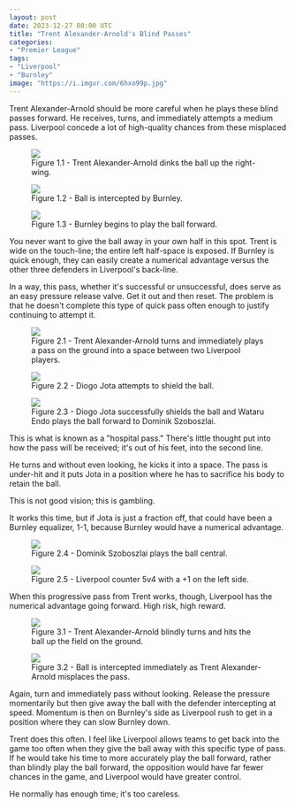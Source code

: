 ```yaml
---
layout: post
date: 2023-12-27 08:00 UTC
title: "Trent Alexander-Arnold's Blind Passes"
categories:
- "Premier League"
tags:
- "Liverpool"
- "Burnley"
image: "https://i.imgur.com/6hxo99p.jpg"
---
```


Trent Alexander-Arnold should be more careful when he plays these blind passes forward. He receives, turns, and immediately attempts a medium pass. Liverpool concede a lot of high-quality chances from these misplaced passes.

<!---more--->

<figure>
    <img src="https://i.imgur.com/6hxo99p.jpg">
    <figcaption>Figure 1.1 - Trent Alexander-Arnold dinks the ball up the right-wing.</figcaption>
</figure> 

<figure>
    <img src="https://i.imgur.com/gkotiYD.jpg">
    <figcaption>Figure 1.2 - Ball is intercepted by Burnley.</figcaption>
</figure> 

<figure>
    <img src="https://i.imgur.com/CUgzb0F.jpg">
    <figcaption>Figure 1.3 - Burnley begins to play the ball forward.</figcaption>
</figure> 

You never want to give the ball away in your own half in this spot. Trent is wide on the touch-line; the entire left half-space is exposed. If Burnley is quick enough, they can easily create a numerical advantage versus the other three defenders in Liverpool's back-line. 

In a way, this pass, whether it's successful or unsuccessful, does serve as an easy pressure release valve. Get it out and then reset. The problem is that he doesn't complete this type of quick pass often enough to justify continuing to attempt it. 

<figure>
    <img src="https://i.imgur.com/J7Q47Uo.jpg">
    <figcaption>Figure 2.1 - Trent Alexander-Arnold turns and immediately plays a pass on the ground into a space between two Liverpool players.</figcaption>
</figure> 

<figure>
    <img src="https://i.imgur.com/h9UXGXN.jpg">
    <figcaption>Figure 2.2 - Diogo Jota attempts to shield the ball.</figcaption>
</figure> 

<figure>
    <img src="https://i.imgur.com/rCTaZdf.jpg">
    <figcaption>Figure 2.3 - Diogo Jota successfully shields the ball and Wataru Endo plays the ball forward to Dominik Szoboszlai. </figcaption>
</figure> 

This is what is known as a "hospital pass." There's little thought put into how the pass will be received; it's out of his feet, into the second line. 

He turns and without even looking, he kicks it into a space. The pass is under-hit and it puts Jota in a position where he has to sacrifice his body to retain the ball.  

This is not good vision; this is gambling. 

It works this time, but if Jota is just a fraction off, that could have been a Burnley equalizer, 1-1, because Burnley would have a numerical advantage.

<figure>
    <img src="https://i.imgur.com/ZaDwS7e.jpg">
    <figcaption>Figure 2.4 - Dominik Szoboszlai plays the ball central.</figcaption>
</figure> 

<figure>
    <img src="https://i.imgur.com/ERxv3IJ.jpg">
    <figcaption>Figure 2.5 - Liverpool counter 5v4 with a +1 on the left side. </figcaption>
</figure> 

When this progressive pass from Trent works, though, Liverpool has the numerical advantage going forward. High risk, high reward. 

<figure>
    <img src="https://i.imgur.com/KS1l8OS.jpg">
    <figcaption>Figure 3.1 - Trent Alexander-Arnold blindly turns and hits the ball up the field on the ground.</figcaption>
</figure> 

<figure>
    <img src="https://i.imgur.com/dYoXeMi.jpg">
    <figcaption>Figure 3.2 - Ball is intercepted immediately as Trent Alexander-Arnold misplaces the pass.</figcaption>
</figure> 

Again, turn and immediately pass without looking. Release the pressure momentarily but then give away the ball with the defender intercepting at speed. Momentum is then on Burnley's side as Liverpool rush to get in a position where they can slow Burnley down. 

Trent does this often. I feel like Liverpool allows teams to get back into the game too often when they give the ball away with this specific type of pass. If he would take his time to more accurately play the ball forward, rather than blindly play the ball forward, the opposition would have far fewer chances in the game, and Liverpool would have greater control. 

He normally has enough time; it's too careless.
